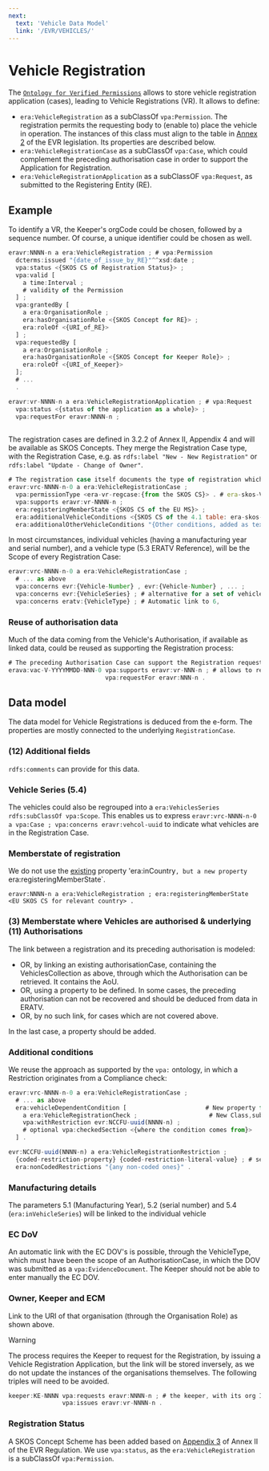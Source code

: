 ```yaml
---
next:
  text: 'Vehicle Data Model'
  link: '/EVR/VEHICLES/'
---
```

# Vehicle Registration

The  [`Ontology for Verified Permissions`](https://w3id.org/vpa/) allows to store vehicle registration application (cases), leading to Vehicle Registrations (VR). It allows to define:

- `era:VehicleRegistration` as a subClassOf `vpa:Permission`. The registration permits the requesting body to (enable to) place the vehicle in operation. The instances of this class must align to the table in [Annex 2](https://eur-lex.europa.eu/legal-content/EN/TXT/?uri=CELEX%3A32018D1614#d1e32-62-1) of the EVR legislation. Its properties are described below.
- `era:VehicleRegistrationCase` as a subClassOf `vpa:Case`, which could complement the preceding authorisation case in order to support the Application for Registration.
- `era:VehicleRegistrationApplication` as a subClassOF `vpa:Request`, as submitted to the Registering Entity (RE).

## Example

To identify a VR, the Keeper's orgCode could be chosen, followed by a sequence number. Of course, a unique identifier could be chosen as well.

```js
eravr:NNNN-n a era:VehicleRegistration ; # vpa:Permission
  dcterms:issued "{date_of_issue_by_RE}"^^xsd:date ;
  vpa:status <{SKOS CS of Registration Status}> ;
  vpa:valid [
    a time:Interval ;
    # validity of the Permission
  ] ;
  vpa:grantedBy [
    a era:OrganisationRole ;
    era:hasOrganisationRole <{SKOS Concept for RE}> ;
    era:roleOf <{URI_of_RE}>
  ] ;
  vpa:requestedBy [
    a era:OrganisationRole ;
    era:hasOrganisationRole <{SKOS Concept for Keeper Role}> ;
    era:roleOf <{URI_of_Keeper}>
  ];
  # ...
  .

eravr:vr-NNNN-n a era:VehicleRegistrationApplication ; # vpa:Request
  vpa:status <{status of the application as a whole}> ;
  vpa:requestFor eravr:NNNN-n ;
  
```

The registration cases are defined in 3.2.2 of Annex II, Appendix 4 and will be available as SKOS Concepts. They merge the Registration Case type, with the Registration Case, e.g. as `rdfs:label "New - New Registration"` or `rdfs:label "Update - Change of Owner"`.

```js
# The registration case itself documents the type of registration which is executed, and contains the core data of the registration.
eravr:vrc-NNNN-n-0 a era:VehicleRegistrationCase ;
  vpa:permissionType <era-vr-regcase:{from the SKOS CS}> . # era-skos-VehicleRegistrationCase.ttl
  vpa:supports eravr:vr-NNNN-n ;
  era:registeringMemberState <{SKOS CS of the EU MS}> ;
  era:additionalVehicleConditions <{SKOS CS of the 4.1 table: era-skos-InternationalVehicleAgreements}> ;
  era:additionalOtherVehicleConditions "{Other conditions, added as text}" ;
```

In most circumstances, individual vehicles (having a manufacturing year and serial number), and a vehicle type (5.3 ERATV Reference), will be the Scope of every Registration Case:

```js
eravr:vrc-NNNN-n-0 a era:VehicleRegistrationCase ;
  # ... as above
  vpa:concerns evr:{Vehicle-Number} , evr:{Vehicle-Number} , ... ;
  vpa:concerns evr:{VehicleSeries} ; # alternative for a set of vehicles.
  vpa:concerns eratv:{VehicleType} ; # Automatic link to 6, 
```

### Reuse of authorisation data 

Much of the data coming from the Vehicle's Authorisation, if available as linked data, could be reused as supporting the Registration process:

```csharp
# The preceding Authorisation Case can support the Registration request!
erava:vac-V-YYYYMMDD-NNN-0 vpa:supports eravr:vr-NNN-n ; # allows to reuse the linked data of the auth case regarding vehicles, aou, and underlying evidence.
                           vpa:requestFor eravr:NNN-n .
```

## Data model

The data model for Vehicle Registrations is deduced from the e-form. The properties are mostly connected to the underlying `RegistrationCase`.

### (12) Additional fields

`rdfs:comments` can provide for this data.

### Vehicle Series (5.4)

The vehicles could also be regrouped into a `era:VehiclesSeries rdfs:subClassOf vpa:Scope`. This enables us to express `eravr:vrc-NNNN-n-0 a vpa:Case ; vpa:concerns eravr:vehcol-uuid` to indicate what vehicles are in the Registration Case.

### Memberstate of registration

We do not use the [existing](https://github.com/Certiman/ERA-Ontology-5.0.0-5.1.0/blob/main/ontology.ttl) property 'era:inCountry`, but a new property `era:registeringMemberState`.

`eravr:NNNN-n a era:VehicleRegistration ; era:registeringMemberState <EU SKOS CS for relevant country> .`

### (3) Memberstate where Vehicles are authorised & underlying (11) Authorisations

The link between a registration and its preceding authorisation is modeled:

- OR, by linking an existing authorisationCase, containing the VehiclesCollection as above, through which the Authorisation can be retrieved. It contains the AoU.
- OR, using a property to be defined. In some cases, the preceding authorisation can not be recovered and should be deduced from data in ERATV.
- OR, by no such link, for cases which are not covered above.

In the last case, a property should be added.

### Additional conditions

We reuse the approach as supported by the `vpa:` ontology, in which a Restriction originates from a Compliance check:

```js
eravr:vrc-NNNN-n-0 a era:VehicleRegistrationCase ;
  # ... as above
  era:vehicleDependentCondition [                      # New property for VehicleRegistrationCase to VehicleCompliance
    a era:VehicleRegistrationCheck ;                    # New Class,subClassOf vpa:Compliance
    vpa:withRestriction evr:NCCFU-uuid(NNNN-n) ;
    # optional vpa:checkedSection <{where the condition comes from}>
  ] .

evr:NCCFU-uuid(NNNN-n) a era:VehicleRegistrationRestriction ;
  {coded-restriction-property} {coded-restriction-literal-value} ; # see the approach as in authorisations
  era:nonCodedRestrictions "{any non-coded ones}" .
```

### Manufacturing details

The parameters 5.1 (Manufacturing Year), 5.2 (serial number) and 5.4 (`era:inVehicleSeries`) will be linked to the individual vehicle

### EC DoV

An automatic link with the EC DOV's is possible, through the VehicleType, which must have been the scope of an AuthorisationCase, in which the DOV was submitted as a `vpa:EvidenceDocument`. The Keeper should not be able to enter manually the EC DOV.

### Owner, Keeper and ECM

Link to the URI of that organisation (through the Organisation Role) as shown above. 

> [!WARNING]
> The process requires the Keeper to request for the Registration, by issuing a Vehicle Registration Application, but the link will be stored inversely, as we do not update the instances of the organisations themselves. The following triples will need to be avoided.

```csharp
keeper:KE-NNNN vpa:requests eravr:NNNN-n ; # the keeper, with its org Id.
               vpa:issues eravr:vr-NNNN-n .
```

### Registration Status

A SKOS Concept Scheme has been added based on [Appendix 3](https://eur-lex.europa.eu/eli/dec_impl/2018/1614/oj#anx_II.app_3) of Annex II of the EVR Regulation. We use `vpa:status`, as the `era:VehicleRegistration` is a subClassOf `vpa:Permission`. 

